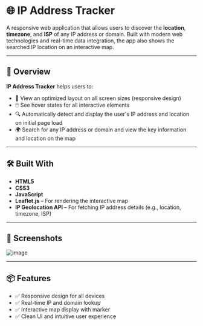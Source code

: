 # 🌐 IP Address Tracker

A responsive web application that allows users to discover the **location**, **timezone**, and **ISP** of any IP address or domain. Built with modern web technologies and real-time data integration, the app also shows the searched IP location on an interactive map.

---

## 🚀 Overview

**IP Address Tracker** helps users to:

- 📱 View an optimized layout on all screen sizes (responsive design)
- 🖱️ See hover states for all interactive elements
- 🔍 Automatically detect and display the user's IP address and location on initial page load
- 🌍 Search for any IP address or domain and view the key information and location on the map

---

## 🛠️ Built With

- **HTML5**
- **CSS3**
- **JavaScript**
- **Leaflet.js** – For rendering the interactive map
- **IP Geolocation API** – For fetching IP address details (e.g., location, timezone, ISP)

---

## 📸 Screenshots
![image](https://github.com/user-attachments/assets/facee761-436e-4e16-aedf-4a29f5d474cc)

---

## 📦 Features

- ✅ Responsive design for all devices
- ✅ Real-time IP and domain lookup
- ✅ Interactive map display with marker
- ✅ Clean UI and intuitive user experience


